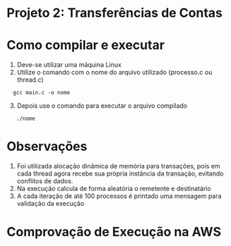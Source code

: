 # Projeto 2: Transferências de Contas

# Como compilar e executar

1. Deve-se utilizar uma máquina Linux
2. Utilize o comando com o nome do arquivo utilizado (processo.c ou thread.c)

 ```
   gcc main.c -o nome
```

3. Depois use o comando para executar o arquivo compilado
   
```
   ./nome
```

# Observações
1. Foi utilizada alocação dinâmica de memória para transações, pois em cada thread agora recebe sua própria instância da transação, evitando conflitos de dados.
2. Na execução calcula de forma aleatória o remetente e destinatário
3. A cada iteração de até 100 processos é printado uma mensagem para validação da execução


# Comprovação de Execução na AWS
